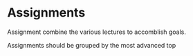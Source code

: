 # Assignments

Assignment combine the various lectures to accomblish goals. 

Assignments should be grouped by the most advanced top

